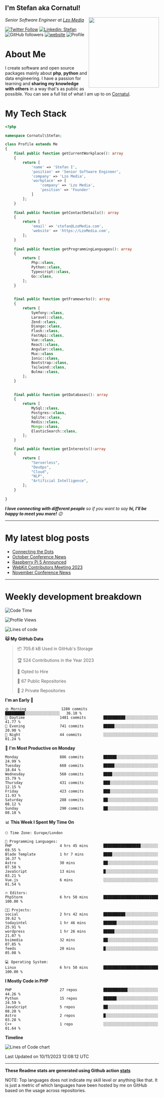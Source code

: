 <h2>I'm Stefan aka Cornatul! </h2>
<img align='right' src="https://i.giphy.com/media/YePKU8cVoIF3afvi8s/giphy.webp" width="230">
<p><em>Senior Software Engineer at <a href="https:/lzomedia.com/">Lzo Media
</a>
</em></p>

[![Twitter Follow](https://img.shields.io/twitter/follow/cornatul?label=Follow)](https://twitter.com/intent/follow?screen_name=cornatul)
[![Linkedin: Stefan](https://img.shields.io/badge/cornatul-blue?style=flat-square&logo=Linkedin&logoColor=white&link=https://www.linkedin.com/in/cornatul/)](https://www.linkedin.com/in/cornatul/)
![GitHub followers](https://img.shields.io/github/followers/cornatul?label=Follow&style=social)
[![website](https://img.shields.io/badge/Website-46a2f1.svg?&style=flat-square&logo=Google-Chrome&logoColor=white&link=https://cornatul.com/)](https://cornatul.com/)
![Profile](https://visitor-badge.glitch.me/badge?page_id=cornatul.cornatul)



# About Me
I create software and open source packages mainly about **php**, **python** and data engineering. 
I have a passion for learning and **sharing my knowledge with others** in a way that's as public as possible. 
You can see a full list of what I am up to on [Cornatul](https://lzomedia.com).


# My Tech Stack

```php
<?php

namespace Cornatul\Stefan;

class Profile extends Me
{
    final public function getCurrentWorkplace(): array
    {
        return [
            'name' => 'Stefan I',
            'position' => 'Senior Software Engineer',
            'company' => 'Lzo Media',
            'workplace' => [
                'company' => 'Lzo Media',
                'position' => 'Founder'         
            ]
        ];
    }
    
    final public function getContactDetails(): array
    {
        return [
            'email' => 'stefan@LzoMedia.com',
            'website' => 'https://LzoMedia.com',
        ];
    }
    
    final public function getProgrammingLanguages(): array
    {
        return [
            Php::class,
            Python::class,
            Typescript::class,
            Go::class,
        ];
    }
    
    
    final public function getFrameworks(): array
    {
        return [
            Symfony::class,
            Laravel::class,
            Zend::class,
            Django::class,
            Flask::class,
            FastApi::class,
            Vue::class,
            React::class,
            Angular::class,
            Mux::class
            Ionic::class,
            Bootstrap::class,
            Tailwind::class,
            Bulma::class,
        ];
    }
    
    
    final public function getDatabases(): array
    {
        return [
            MySql::class,
            Postgres::class,
            Sqlite::class,
            Redis::class,
            Mongo::class,
            ElasticSearch::class,
        ];
    }

    final public function getInterests():array
    {
        return [
            "Serverless",
            "DevOps",
            "Cloud",
            "NLP",
            "Artificial Intelligence",
        ];
    }
   
}
```
 <em><b>I love connecting with different people</b> so if you want to say <b>hi, I'll be happy to meet you more!</b> 😊</em>

---
# My latest blog posts
<!-- BLOG-POST-LIST:START -->
- [Connecting the Dots](https://blog.lzomedia.com/connecting-the-dots/)
- [October Conference News](https://blog.lzomedia.com/october-conference-news/)
- [Raspberry Pi 5 Announced](https://blog.lzomedia.com/raspberry-pi-5-announced/)
- [WebKit Contributors Meeting 2023](https://blog.lzomedia.com/webkit-contributors-meeting-2023/)
- [November Conference News](https://blog.lzomedia.com/november-conference-news/)
<!-- BLOG-POST-LIST:END -->

---
# Weekly development breakdown
<!--START_SECTION:waka-->
![Code Time](http://img.shields.io/badge/Code%20Time-309%20hrs%2019%20mins-blue)

![Profile Views](http://img.shields.io/badge/Profile%20Views-0-blue)

![Lines of code](https://img.shields.io/badge/From%20Hello%20World%20I%27ve%20Written-18.4%20million%20lines%20of%20code-blue)

**🐱 My GitHub Data** 

> 📦 705.6 kB Used in GitHub's Storage 
 > 
> 🏆 524 Contributions in the Year 2023
 > 
> 💼 Opted to Hire
 > 
> 📜 67 Public Repositories 
 > 
> 🔑 2 Private Repositories 
 > 
**I'm an Early 🐤** 

```text
🌞 Morning                1280 commits        █████████░░░░░░░░░░░░░░░░   36.10 % 
🌆 Daytime                1481 commits        ██████████░░░░░░░░░░░░░░░   41.77 % 
🌃 Evening                741 commits         █████░░░░░░░░░░░░░░░░░░░░   20.90 % 
🌙 Night                  44 commits          ░░░░░░░░░░░░░░░░░░░░░░░░░   01.24 % 
```
📅 **I'm Most Productive on Monday** 

```text
Monday                   886 commits         ██████░░░░░░░░░░░░░░░░░░░   24.99 % 
Tuesday                  668 commits         █████░░░░░░░░░░░░░░░░░░░░   18.84 % 
Wednesday                560 commits         ████░░░░░░░░░░░░░░░░░░░░░   15.79 % 
Thursday                 431 commits         ███░░░░░░░░░░░░░░░░░░░░░░   12.15 % 
Friday                   423 commits         ███░░░░░░░░░░░░░░░░░░░░░░   11.93 % 
Saturday                 288 commits         ██░░░░░░░░░░░░░░░░░░░░░░░   08.12 % 
Sunday                   290 commits         ██░░░░░░░░░░░░░░░░░░░░░░░   08.18 % 
```


📊 **This Week I Spent My Time On** 

```text
🕑︎ Time Zone: Europe/London

💬 Programming Languages: 
PHP                      4 hrs 45 mins       █████████████████░░░░░░░░   69.55 % 
Blade Template           1 hr 7 mins         ████░░░░░░░░░░░░░░░░░░░░░   16.37 % 
Astro                    30 mins             ██░░░░░░░░░░░░░░░░░░░░░░░   07.50 % 
JavaScript               13 mins             █░░░░░░░░░░░░░░░░░░░░░░░░   03.21 % 
Vue.js                   6 mins              ░░░░░░░░░░░░░░░░░░░░░░░░░   01.54 % 

🔥 Editors: 
PhpStorm                 6 hrs 50 mins       █████████████████████████   100.00 % 

🐱‍💻 Projects: 
social                   2 hrs 42 mins       ██████████░░░░░░░░░░░░░░░   39.62 % 
todayintel               1 hr 46 mins        ██████░░░░░░░░░░░░░░░░░░░   25.91 % 
wordpress                1 hr 26 mins        █████░░░░░░░░░░░░░░░░░░░░   21.07 % 
bsimedia                 32 mins             ██░░░░░░░░░░░░░░░░░░░░░░░   07.85 % 
feeds                    20 mins             █░░░░░░░░░░░░░░░░░░░░░░░░   05.08 % 

💻 Operating System: 
Linux                    6 hrs 50 mins       █████████████████████████   100.00 % 
```

**I Mostly Code in PHP** 

```text
PHP                      27 repos            ███████████░░░░░░░░░░░░░░   44.26 % 
Python                   15 repos            ██████░░░░░░░░░░░░░░░░░░░   24.59 % 
JavaScript               5 repos             ██░░░░░░░░░░░░░░░░░░░░░░░   08.20 % 
Astro                    2 repos             █░░░░░░░░░░░░░░░░░░░░░░░░   03.28 % 
C++                      1 repo              ░░░░░░░░░░░░░░░░░░░░░░░░░   01.64 % 
```



**Timeline**

![Lines of Code chart](https://raw.githubusercontent.com/cornatul/cornatul/master/assets/bar_graph.png)


 Last Updated on 10/11/2023 12:08:12 UTC
<!--END_SECTION:waka-->


---


**These Readme stats are generated using Github action [stats](https://github.com/cornatul/stats)**

NOTE: Top languages does not indicate my skill level or anything like that. 
It is just a metric of which languages have been hosted by me on GitHub based on the usage across repositories. 
